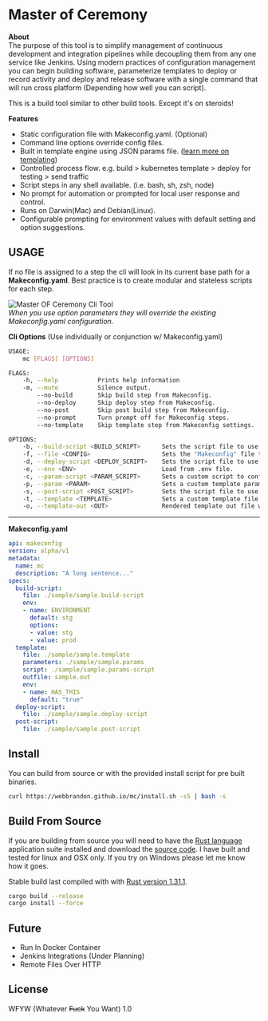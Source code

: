 # Master of Ceremony

**About**  
The purpose of this tool is to simplify management of continuous development and integration pipelines while decoupling them from any one service like Jenkins.  Using modern practices of configuration management you can begin building software, parameterize templates to deploy or record activity and deploy and release software with a single command that will run cross platform (Depending how well you can script).

This is a build tool similar to other build tools.  Except it's on steroids!

**Features**  
- Static configuration file with Makeconfig.yaml. (Optional)
- Command line options override config files.
- Built in template engine using JSON params file. ([learn more on templating](https://handlebarsjs.com))
- Controlled process flow. e.g. build > kubernetes template > deploy for testing > send traffic
- Script steps in any shell available. (i.e. bash, sh, zsh, node)
- No prompt for automation or prompted for local user response and control. 
- Runs on Darwin(Mac) and Debian(Linux).
- Configurable prompting for environment values with default setting and option suggestions.

## USAGE

If no file is assigned to a step the cli will look in its current base path for a **Makeconfig.yaml**.  Best practice is to create modular and stateless scripts for each step. 

![Master OF Ceremony Cli Tool](sample/cli-demo.gif)  
_When you use option parameters they will override the existing Makeconfig.yaml configuration._

**Cli Options** (Use individually or conjunction w/ Makeconfig.yaml)   
```bash
USAGE:
    mc [FLAGS] [OPTIONS]

FLAGS:
    -h, --help           Prints help information
    -m, --mute           Silence output.
        --no-build       Skip build step from Makeconfig.
        --no-deploy      Skip deploy step from Makeconfig.
        --no-post        Skip post build step from Makeconfig.
        --no-prompt      Turn prompt off for Makeconfig steps.
        --no-template    Skip template step from Makeconfig settings.

OPTIONS:
    -b, --build-script <BUILD_SCRIPT>      Sets the script file to use for setting building software.
    -f, --file <CONFIG>                    Sets the "Makeconfig" file to use.
    -d, --deploy-script <DEPLOY_SCRIPT>    Sets the script file to use after _build script_.
    -e, --env <ENV>                        Load from .env file.
    -c, --param-script <PARAM_SCRIPT>      Sets a custom script to configure parameters file at render time.
    -p, --param <PARAM>                    Sets a custom template parameters file.
    -s, --post-script <POST_SCRIPT>        Sets the script file to use after configuring template.
    -t, --template <TEMPLATE>              Sets a custom template file
    -o, --template-out <OUT>               Rendered template out file write location.
```
---    
    
**Makeconfig.yaml**   
```YAML
api: makeconfig
version: alpha/v1
metadata:
  name: mc
  description: "A long sentence..."
specs:
  build-script:
    file: ./sample/sample.build-script
    env:
    - name: ENVIRONMENT
      default: stg
      options:
      - value: stg
      - value: prod
  template:
    file: ./sample/sample.template
    parameters: ./sample/sample.params
    script: ./sample/sample.params-script
    outfile: sample.out
    env:
    - name: HAS_THIS
      default: "true"
  deploy-script:
    file: ./sample/sample.deploy-script
  post-script:
    file: ./sample/sample.post-script
```

## Install
You can build from source or with the provided install script for pre built binaries.
```bash
curl https://webbrandon.github.io/mc/install.sh -sS | bash -s
```

## Build From Source
If you are building from source you will need to have the [Rust language ](https://rustup.rs/) application suite installed and download the [source code](https://webbrandon.github.io/mc).  I have built and tested for linux and OSX only.  If you try on Windows please let me know how it goes.

Stable build last compiled with with [Rust version 1.31.1](https://rustup.rs/).

```bash
cargo build --release
cargo install --force
```

## Future  
- Run In Docker Container  
- Jenkins Integrations (Under Planning)
- Remote Files Over HTTP

## License  
WFYW (Whatever <s>Fuck</s> You Want) 1.0
